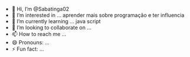 - 👋 Hi, I’m @Sabatinga02
- 👀 I’m interested in ... aprender mais sobre programação e ter influencia 
- 🌱 I’m currently learning ... java script
- 💞️ I’m looking to collaborate on ...
- 📫 How to reach me ...
- 😄 Pronouns: ...
- ⚡ Fun fact: ...

<!---
Sabatinga02/Sabatinga02 is a ✨ special ✨ repository because its `README.md` (this file) appears on your GitHub profile.
You can click the Preview link to take a look at your changes.
--->
